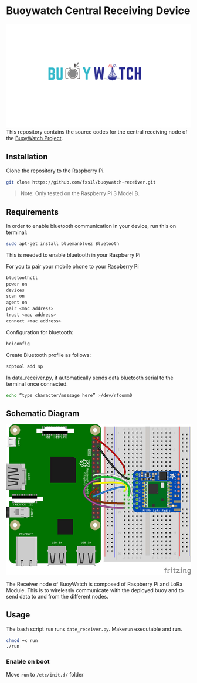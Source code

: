 # Buoywatch Central Receiving Device
![buoywatch_logo.png](https://github.com/fxs1l/Buoywatch/blob/master/images/buoywatch_logo.png "BuoyWatch Logo")
This repository contains the source codes for the central receiving node of the [BuoyWatch Project](https://github.com/fxs1l/BuoyWatch). 

## Installation 
Clone the repository to the Raspberry Pi.
```bash
git clone https://github.com/fxs1l/buoywatch-receiver.git
```
> Note: Only tested on the Raspberry Pi 3 Model B.

## Requirements

In order to enable bluetooth communication in your device, run this on terminal:

```bash
sudo apt-get install bluemanbluez Bluetooth
```
This is needed to enable bluetooth in your Raspberry Pi

For you to pair your mobile phone to your Raspberry Pi
```bash
bluetoothctl
power on
devices
scan on
agent on
pair <mac address>
trust <mac address>
connect <mac address>
```

Configuration for bluetooth:
```bash
hciconfig
```

Create Bluetooth profile as follows:
```bash
sdptool add sp
```


In data_receiver.py, it automatically sends data bluetooth serial to the terminal once connected. 
```bash
echo “type character/message here” >/dev/rfcomm0
```

## Schematic Diagram
![receiver schematic.png](https://github.com/fxs1l/buoywatch-receiver/blob/master/receiver-schematic.jpeg "BuoyWatch Receiver")

The Receiver node of BuoyWatch is composed of Raspberry Pi and LoRa Module. This is to wirelessly communicate with the deployed buoy and to send data to and from the different nodes. 

## Usage
The bash script ``run`` runs ``date_receiver.py``. Make``run`` executable and run.
```bash 
chmod +x run
./run
```
### Enable on boot
Move ``run`` to ``/etc/init.d/`` folder

